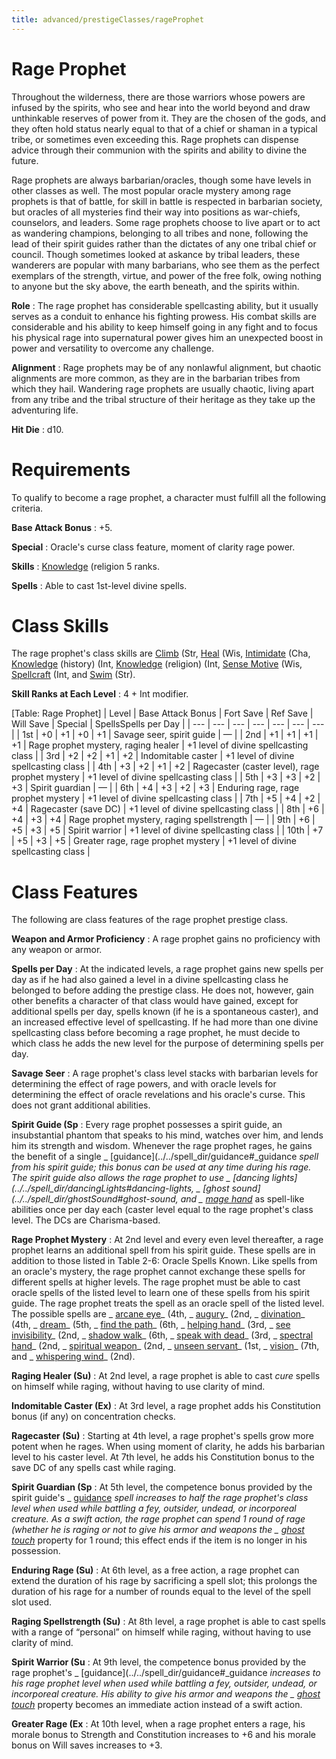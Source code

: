 ```yaml
---
title: advanced/prestigeClasses/rageProphet
---
```

# Rage Prophet

Throughout the wilderness, there are those warriors whose powers are infused by the spirits, who see and hear into the world beyond and draw unthinkable reserves of power from it. They are the chosen of the gods, and they often hold status nearly equal to that of a chief or shaman in a typical tribe, or sometimes even exceeding this. Rage prophets can dispense advice through their communion with the spirits and ability to divine the future.

Rage prophets are always barbarian/oracles, though some have levels in other classes as well. The most popular oracle mystery among rage prophets is that of battle, for skill in battle is respected in barbarian society, but oracles of all mysteries find their way into positions as war-chiefs, counselors, and leaders. Some rage prophets choose to live apart or to act as wandering champions, belonging to all tribes and none, following the lead of their spirit guides rather than the dictates of any one tribal chief or council. Though sometimes looked at askance by tribal leaders, these wanderers are popular with many barbarians, who see them as the perfect exemplars of the strength, virtue, and power of the free folk, owing nothing to anyone but the sky above, the earth beneath, and the spirits within.

**Role** : The rage prophet has considerable spellcasting ability, but it usually serves as a conduit to enhance his fighting prowess. His combat skills are considerable and his ability to keep himself going in any fight and to focus his physical rage into supernatural power gives him an unexpected boost in power and versatility to overcome any challenge.

**Alignment** : Rage prophets may be of any nonlawful alignment, but chaotic alignments are more common, as they are in the barbarian tribes from which they hail. Wandering rage prophets are usually chaotic, living apart from any tribe and the tribal structure of their heritage as they take up the adventuring life.

**Hit Die** : d10.

# Requirements

To qualify to become a rage prophet, a character must fulfill all the following criteria.

**Base Attack Bonus** : +5.

**Special** : Oracle's curse class feature, moment of clarity rage power.

**Skills** : [Knowledge](../../skill_dir/knowledge#_knowledge) (religion 5 ranks.

**Spells** : Able to cast 1st-level divine spells.

# Class Skills

The rage prophet's class skills are [Climb](../../skill_dir/climb#_climb) (Str, [Heal](../../skill_dir/heal#_heal) (Wis, [Intimidate](../../skill_dir/intimidate#_intimidate) (Cha, [Knowledge](../../skill_dir/knowledge#_knowledge) (history) (Int, [Knowledge](../../skill_dir/knowledge#_knowledge) (religion) (Int, [Sense Motive](../../skill_dir/senseMotive#_sense-motive) (Wis, [Spellcraft](../../skill_dir/spellcraft#_spellcraft) (Int, and [Swim](../../skill_dir/swim#_swim) (Str).

**Skill Ranks at Each Level** : 4 + Int modifier.

[Table: Rage Prophet]
| Level | Base Attack Bonus | Fort Save | Ref Save | Will Save | Special | SpellsSpells per Day |
| --- | --- | --- | --- | --- | --- | --- |
| 1st | +0 | +1 | +0 | +1 | Savage seer, spirit guide | — |
| 2nd | +1 | +1 | +1 | +1 | Rage prophet mystery, raging healer | +1 level of divine spellcasting class |
| 3rd | +2 | +2 | +1 | +2 | Indomitable caster | +1 level of divine spellcasting class |
| 4th | +3 | +2 | +1 | +2 | Ragecaster (caster level), rage prophet mystery | +1 level of divine spellcasting class |
| 5th | +3 | +3 | +2 | +3 | Spirit guardian | — |
| 6th | +4 | +3 | +2 | +3 | Enduring rage, rage prophet mystery | +1 level of divine spellcasting class |
| 7th | +5 | +4 | +2 | +4 | Ragecaster (save DC) | +1 level of divine spellcasting class |
| 8th | +6 | +4 | +3 | +4 | Rage prophet mystery, raging spellstrength | — |
| 9th | +6 | +5 | +3 | +5 | Spirit warrior | +1 level of divine spellcasting class |
| 10th | +7 | +5 | +3 | +5 | Greater rage, rage prophet mystery | +1 level of divine spellcasting class |

# Class Features

The following are class features of the rage prophet prestige class.

**Weapon and Armor Proficiency** : A rage prophet gains no proficiency with any weapon or armor.

**Spells per Day** : At the indicated levels, a rage prophet gains new spells per day as if he had also gained a level in a divine spellcasting class he belonged to before adding the prestige class. He does not, however, gain other benefits a character of that class would have gained, except for additional spells per day, spells known (if he is a spontaneous caster), and an increased effective level of spellcasting. If he had more than one divine spellcasting class before becoming a rage prophet, he must decide to which class he adds the new level for the purpose of determining spells per day.

**Savage Seer** : A rage prophet's class level stacks with barbarian levels for determining the effect of rage powers, and with oracle levels for determining the effect of oracle revelations and his oracle's curse. This does not grant additional abilities.

**Spirit Guide (Sp** : Every rage prophet possesses a spirit guide, an insubstantial phantom that speaks to his mind, watches over him, and lends him its strength and wisdom. Whenever the rage prophet rages, he gains the benefit of a single _ [guidance](../../spell_dir/guidance#_guidance _spell from his spirit guide; this bonus can be used at any time during his rage. The spirit guide also allows the rage prophet to use _ [dancing lights](../../spell_dir/dancingLights#_dancing-lights_, _ [ghost sound](../../spell_dir/ghostSound#_ghost-sound_, and _ [mage hand](../../spell_dir/mageHand#_mage-hand)_ as spell-like abilities once per day each (caster level equal to the rage prophet's class level. The DCs are Charisma-based.

**Rage Prophet Mystery** : At 2nd level and every even level thereafter, a rage prophet learns an additional spell from his spirit guide. These spells are in addition to those listed in Table 2-6: Oracle Spells Known. Like spells from an oracle's mystery, the rage prophet cannot exchange these spells for different spells at higher levels. The rage prophet must be able to cast oracle spells of the listed level to learn one of these spells from his spirit guide. The rage prophet treats the spell as an oracle spell of the listed level. The possible spells are _ [arcane eye](../../spell_dir/arcaneEye#_arcane-eye)_ (4th, _ [augury](../../spell_dir/augury#_augury)_ (2nd, _ [divination](../../spell_dir/divination#_divination)_ (4th, _ [dream](../../spell_dir/dream#_dream)_ (5th, _ [find the path](../../spell_dir/findThePath#_find-the-path)_ (6th, _ [helping hand](../../spell_dir/helpingHand#_helping-hand)_ (3rd, _ [see invisibility](../../spell_dir/seeInvisibility#_see-invisibility)_ (2nd, _ [shadow walk](../../spell_dir/shadowWalk#_shadow-walk)_ (6th, _ [speak with dead](../../spell_dir/speakWithDead#_speak-with-dead)_ (3rd, _ [spectral hand](../../spell_dir/spectralHand#_spectral-hand)_ (2nd, _ [spiritual weapon](../../spell_dir/spiritualWeapon#_spiritual-weapon)_ (2nd, _ [unseen servant](../../spell_dir/unseenServant#_unseen-servant)_ (1st, _ [vision](../../spell_dir/vision#_vision)_ (7th, and _ [whispering wind](../../spell_dir/whisperingWind#_whispering-wind)_ (2nd).

**Raging Healer (Su)** : At 2nd level, a rage prophet is able to cast _cure_ spells on himself while raging, without having to use clarity of mind.

**Indomitable Caster (Ex)** : At 3rd level, a rage prophet adds his Constitution bonus (if any) on concentration checks.

**Ragecaster (Su)** : Starting at 4th level, a rage prophet's spells grow more potent when he rages. When using moment of clarity, he adds his barbarian level to his caster level. At 7th level, he adds his Constitution bonus to the save DC of any spells cast while raging.

**Spirit Guardian (Sp** : At 5th level, the competence bonus provided by the spirit guide's _ [guidance](../../spell_dir/guidance#_guidance) _spell increases to half the rage prophet's class level when used while battling a fey, outsider, undead, or incorporeal creature. As a swift action, the rage prophet can spend 1 round of rage (whether he is raging or not to give his armor and weapons the _ [ghost touch](../../magicItem_dir/weapons#_weapons-ghost-touch)_ property for 1 round; this effect ends if the item is no longer in his possession.

**Enduring Rage (Su)** : At 6th level, as a free action, a rage prophet can extend the duration of his rage by sacrificing a spell slot; this prolongs the duration of his rage for a number of rounds equal to the level of the spell slot used.

**Raging Spellstrength (Su)** : At 8th level, a rage prophet is able to cast spells with a range of “personal” on himself while raging, without having to use clarity of mind.

**Spirit Warrior (Su** : At 9th level, the competence bonus provided by the rage prophet's _ [guidance](../../spell_dir/guidance#_guidance _increases to his rage prophet level when used while battling a fey, outsider, undead, or incorporeal creature. His ability to give his armor and weapons the _ [ghost touch](../../magicItem_dir/weapons#_weapons-ghost-touch)_ property becomes an immediate action instead of a swift action.

**Greater Rage (Ex** : At 10th level, when a rage prophet enters a rage, his morale bonus to Strength and Constitution increases to +6 and his morale bonus on Will saves increases to +3.

